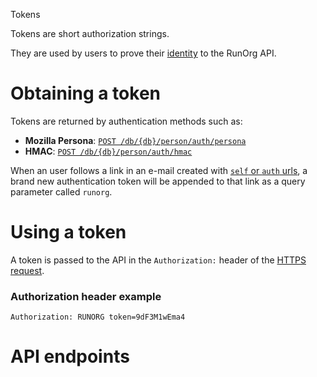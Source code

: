 Tokens

Tokens are short authorization strings.

They are used by users to prove their [identity](/docs/#/concept/as.md) to the RunOrg API. 

# Obtaining a token 

Tokens are returned by authentication methods such as:
 
 - **Mozilla Persona**: [`POST /db/{db}/person/auth/persona`](/docs/#/contact/persona.js)
 - **HMAC**: [`POST /db/{db}/person/auth/hmac`](/docs/#/contact/hmac.js) 

When an user follows a link in an e-mail created with [`self` or
`auth` urls](/docs/#/mail/auth.md), a brand new authentication token
will be appended to that link as a query parameter called `runorg`.

# Using a token

A token is passed to the API in the `Authorization:` header of the [HTTPS 
request](/docs/#/concept/request.md).

### Authorization header example
    Authorization: RUNORG token=9dF3M1wEma4

# API endpoints
